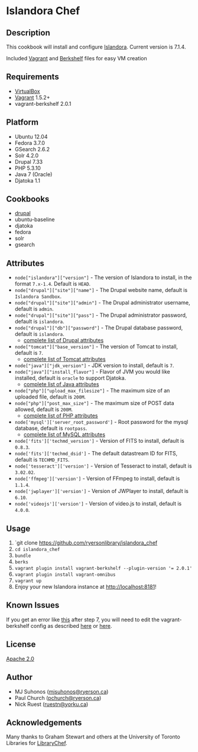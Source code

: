 # Islandora Chef

## Description

This cookbook will install and configure [Islandora](http://islandora.ca). Current version is 7.1.4.

Included [Vagrant](http://www.vagrantup.com) and [Berkshelf](http://berkshelf.com) files for easy VM creation

## Requirements

* [VirtualBox](https://www.virtualbox.org/)
* [Vagrant](http://localhost:8181) 1.5.2+
* vagrant-berkshelf 2.0.1

## Platform

* Ubuntu 12.04
* Fedora 3.7.0
* GSearch 2.6.2
* Solr 4.2.0
* Drupal 7.33
* PHP 5.3.10
* Java 7 (Oracle)
* Djatoka 1.1

## Cookbooks

* [drupal](http://github.com/gondoi/drupal-cookbook)
* ubuntu-baseline
* djatoka
* fedora
* solr
* gsearch

## Attributes

* `node["islandora"]["version"]` - The version of Islandora to install, in the format `7.x-1.4`. Default is `HEAD`.
* `node["drupal"]["site"]["name"]` - The Drupal website name, default is `Islandora Sandbox`.
* `node["drupal"]["site"]["admin"]` - The Drupal administrator username, default is `admin`.
* `node["drupal"]["site"]["pass"]` - The Drupal administrator password, default is `islandora`.
* `node["drupal"]["db"]["password"]` - The Drupal database password, default is `islandora`.
	* [complete list of Drupal attributes](https://github.com/gondoi/drupal-cookbook#attributes)
* `node["tomcat"]["base_version"]` - The version of Tomcat to install, default is `7`.
	* [complete list of Tomcat attributes](https://github.com/opscode-cookbooks/tomcat#attributes)
* `node["java"]["jdk_version"]` - JDK version to install, default is `7`.
* `node["java"]["install_flavor"]` - Flavor of JVM you would like installed, default is `oracle` to support Djatoka.
	* [complete list of Java attributes](https://github.com/agileorbit-cookbooks/java#attributes)
* `node["php"]["upload_max_filesize"]` - The maximum size of an uploaded file, default is `200M`.
* `node["php"]["post_max_size"]` - The maximum size of POST data allowed, default is `200M`.
	* [complete list of PHP attributes](https://github.com/opscode-cookbooks/php#attributes)
* `node['mysql']['server_root_password']` - Root password for the mysql database, default is `rootpass`.
	* [complete list of MySQL attributes](https://github.com/opscode-cookbooks/mysql#attributes)
* `node['fits']['techmd_version']` - Version of FITS to install, default is `0.8.3`.
* `node['fits']['techmd_dsid']` - The default datastream ID for FITS, default is `TECHMD_FITS`.
* `node['tesseract']['version']` - Version of Tesseract to install, default is `3.02.02`.
* `node['ffmpeg']['version']` - Version of FFmpeg to install, default is `1.1.4`.
* `node['jwplayer']['version']` - Version of JWPlayer to install, default is `6.10`.
* `node['videojs']['version']` - Version of video.js to install, default is `4.0.0`.

## Usage

1. `git clone https://github.com/ryersonlibrary/islandora_chef
2. `cd islandora_chef`
3. `bundle`
4. `berks`
5. `vagrant plugin install vagrant-berkshelf --plugin-version '= 2.0.1'`
6. `vagrant plugin install vagrant-omnibus`
7. `vagrant up`
8. Enjoy your new Islandora instance at [http://localhost:8181](http://localhost:8181)!

## Known Issues

If you get an error like [this](https://gist.github.com/ruebot/439c6a23992e6660edcd) after step 7, you will need to edit the vagrant-berkshelf config as described [here](https://github.com/berkshelf/vagrant-berkshelf/issues/228#issue-47313643) or [here](https://github.com/berkshelf/vagrant-berkshelf/issues/228#issuecomment-62207197).

## License

[Apache 2.0](http://www.apache.org/licenses/LICENSE-2.0.html)

## Author

* MJ Suhonos (<mjsuhonos@ryerson.ca>)
* Paul Church (<pchurch@ryerson.ca>)
* Nick Ruest (<ruestn@yorku.ca>)

## Acknowledgements

Many thanks to Graham Stewart and others at the University of Toronto Libraries for [LibraryChef](https://github.com/LibraryChef).
